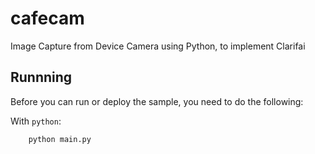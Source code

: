 # cafecam
Image Capture from Device Camera using Python, to implement Clarifai

## Runnning

Before you can run or deploy the sample, you need to do the following:

 With `python`:

        python main.py
